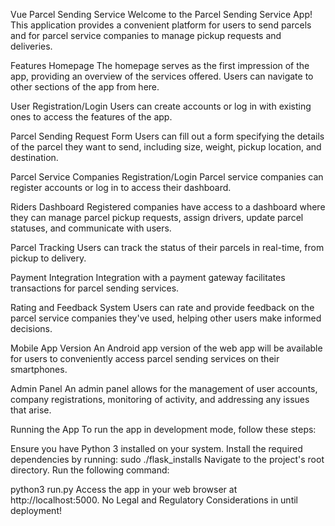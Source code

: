 Vue Parcel Sending Service
Welcome to the Parcel Sending Service App! This application provides a convenient platform for users to send parcels and for parcel service companies to manage pickup requests and deliveries.

Features
Homepage
The homepage serves as the first impression of the app, providing an overview of the services offered. Users can navigate to other sections of the app from here.

User Registration/Login
Users can create accounts or log in with existing ones to access the features of the app.

Parcel Sending Request Form
Users can fill out a form specifying the details of the parcel they want to send, including size, weight, pickup location, and destination.

Parcel Service Companies Registration/Login
Parcel service companies can register accounts or log in to access their dashboard.

Riders Dashboard
Registered companies have access to a dashboard where they can manage parcel pickup requests, assign drivers, update parcel statuses, and communicate with users.

Parcel Tracking
Users can track the status of their parcels in real-time, from pickup to delivery.

Payment Integration
Integration with a payment gateway facilitates transactions for parcel sending services.

Rating and Feedback System
Users can rate and provide feedback on the parcel service companies they've used, helping other users make informed decisions.

Mobile App Version
An Android app version of the web app will be available for users to conveniently access parcel sending services on their smartphones.

Admin Panel
An admin panel allows for the management of user accounts, company registrations, monitoring of activity, and addressing any issues that arise.

Running the App
To run the app in development mode, follow these steps:

Ensure you have Python 3 installed on your system.
Install the required dependencies by running:
sudo ./flask_installs
Navigate to the project's root directory.
Run the following command:

python3 run.py
Access the app in your web browser at http://localhost:5000.
No Legal and Regulatory Considerations in until deployment!
